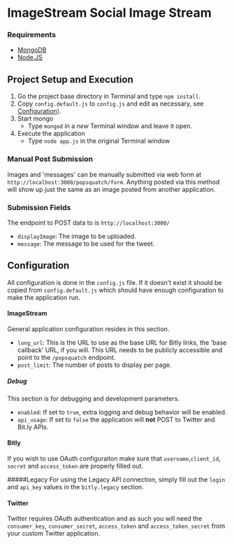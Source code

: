 # ImageStream Social Image Stream

### Requirements
- [MongoDB](http://www.mongodb.org/) 
- [Node.JS](http://nodejs.org/)

## Project Setup and Execution
1. Go the project base directory in Terminal and type `npm install`.
2. Copy `config.default.js` to `config.js` and edit as necessary, see [Configuration](#configuration)).
2. Start mongo 
	- Type `mongod` in a *new* Terminal window and leave it open.
3. Execute the application 
	- Type `node app.js` in the original Terminal window

### Manual Post Submission
Images and 'messages' can be manually submitted via web form at `http://localhost:3000/popsquatch/form`. Anything posted via this method will show up just the same as an image posted from another application.

### Submission Fields
The endpoint to POST data to is `http://localhost:3000/`

- `displayImage`: The image to be uploaded.
- `message`: The message to be used for the tweet.

## <a id="configuration">Configuration</a>
All configuration is done in the `config.js` file. If it doesn't exist it should be copied from `config.default.js` which should have enough configuration to make the application run.

#### ImageStream
General application configuration resides in this section.

- `long_url`: This is the URL to use as the base URL for Bitly links, the 'base callback' URL, if you will. This URL needs to be publicly accessible and point to the `/popsquatch` endpoint.
- `post_limit`: The number of posts to display per page.

##### Debug
This section is for debugging and development parameters.

- `enabled`: If set to `true`, extra logging and debug behavior will be enabled.
- `api_usage`: If set to `false` the application will **not** POST to Twitter and Bit.ly APIs.

#### Bitly

If you wish to use OAuth configuraiton make sure that `username`,`client_id`, `secret` and `access_token` are properly filled out. 

#####Legacy
For using the Legacy API connection, simply fill out the `login` and `api_key` values in the `bitly.legacy` section.

#### Twitter
Twitter requires OAuth authentication and as such you will need the `consumer_key`, `consumer_secret`, `access_token` and `access_token_secret` from your custom Twitter application.







<!-- $Id: README.md 10018 2014-03-21 20:09:10Z mustafaashurex $ -->